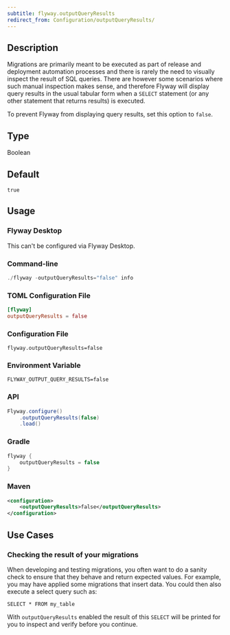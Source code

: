 ```yaml
---
subtitle: flyway.outputQueryResults
redirect_from: Configuration/outputQueryResults/
---
```


## Description

Migrations are primarily meant to be executed as part of release and deployment automation processes and there is rarely the need to visually inspect the result of SQL queries.
There are however some scenarios where such manual inspection makes sense, and therefore Flyway will display query results in the usual tabular form when a `SELECT` statement (or any other statement that returns results) is executed.

To prevent Flyway from displaying query results, set this option to `false`.

## Type

Boolean

## Default

`true`

## Usage

### Flyway Desktop

This can't be configured via Flyway Desktop.

### Command-line

```powershell
./flyway -outputQueryResults="false" info
```

### TOML Configuration File

```toml
[flyway]
outputQueryResults = false
```

### Configuration File

```properties
flyway.outputQueryResults=false
```

### Environment Variable

```properties
FLYWAY_OUTPUT_QUERY_RESULTS=false
```

### API

```java
Flyway.configure()
    .outputQueryResults(false)
    .load()
```

### Gradle

```groovy
flyway {
    outputQueryResults = false
}
```

### Maven

```xml
<configuration>
    <outputQueryResults>false</outputQueryResults>
</configuration>
```

## Use Cases

### Checking the result of your migrations

When developing and testing migrations, you often want to do a sanity check to ensure that they behave and return expected values. For example, you may have applied some migrations that insert data. You could then also execute a select query such as:

```
SELECT * FROM my_table
```

With `outputQueryResults` enabled the result of this
`SELECT` will be printed for you to inspect and verify before you continue.
